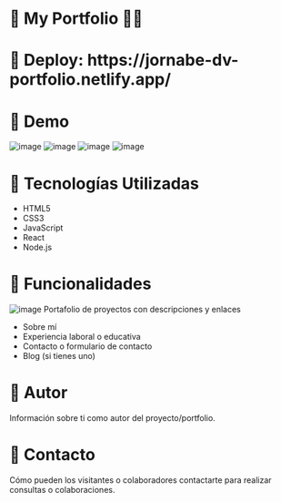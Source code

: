 
<h1>📌 My Portfolio 👨‍💻</h1>  

<h1>📌  Deploy: https://jornabe-dv-portfolio.netlify.app/ </h1>

<h1>📌  Demo </h1>

![image](https://github.com/JornabeDV/Portfolio/assets/103864663/31163fb5-94d7-42dd-ab16-e822da0c4248)
![image](https://github.com/JornabeDV/Portfolio/assets/103864663/66e929ab-fdc1-432d-b286-688def95da7f)
![image](https://github.com/JornabeDV/Portfolio/assets/103864663/ccd200ff-e9e8-4f60-a08e-ffe9eb33e80f)
![image](https://github.com/JornabeDV/Portfolio/assets/103864663/57d93366-77b6-4ca1-9f44-9c52ab1d74a5)

<h1>📌 Tecnologías Utilizadas </h1>

- HTML5
- CSS3
- JavaScript
- React
- Node.js

<h1>📌 Funcionalidades </h1>

![image](https://github.com/JornabeDV/Portfolio/assets/103864663/eb44fe12-fd36-4896-8da0-bec71030d2b6) Portafolio de proyectos con descripciones y enlaces
- Sobre mí
- Experiencia laboral o educativa
- Contacto o formulario de contacto
- Blog (si tienes uno)

<h1>📌 Autor </h1>

Información sobre ti como autor del proyecto/portfolio.

<h1>📌 Contacto </h1>

Cómo pueden los visitantes o colaboradores contactarte para realizar consultas o colaboraciones.

